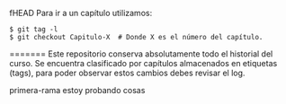 fHEAD
Para ir a un capítulo utilizamos:
 
    $ git tag -l
    $ git checkout Capitulo-X  # Donde X es el número del capítulo.
=======
Este repositorio conserva absolutamente todo el historial del curso.
Se encuentra clasificado por capítulos almacenados en etiquetas (tags), para
poder observar estos cambios debes revisar el log.

 primera-rama
estoy probando cosas
